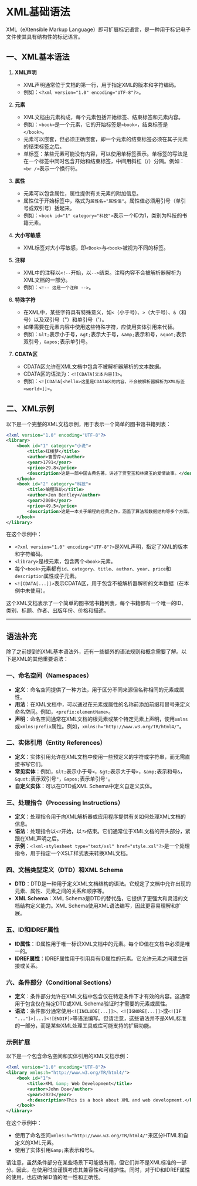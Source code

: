 # XML基础语法

XML（eXtensible Markup Language）即可扩展标记语言，是一种用于标记电子文件使其具有结构性的标记语言。

## 一、XML基本语法

1. **XML声明**

   * XML声明通常位于文档的第一行，用于指定XML的版本和字符编码。
   * 例如：`<?xml version="1.0" encoding="UTF-8"?>`。

2. **元素**

   * XML文档由元素构成，每个元素包括开始标签、结束标签和元素内容。
   * 例如：`<book>`是一个元素，它的开始标签是`<book>`，结束标签是`</book>`。
   * 元素可以嵌套，但必须正确嵌套，即一个元素的结束标签必须在其子元素的结束标签之后。
   * 单标签：某些元素可能没有内容，可以使用单标签表示。单标签的写法是在一个标签中同时包含开始和结束标签，中间用斜杠（/）分隔。例如：`<br />`表示一个换行符。

3. **属性**

   * 元素可以包含属性，属性提供有关元素的附加信息。
   * 属性位于开始标签中，格式为`属性名="属性值"`。属性值必须用引号（单引号或双引号）括起来。
   * 例如：`<book id="1" category="科技">`表示一个ID为1，类别为科技的书籍元素。

4. **大小写敏感**

   * XML标签对大小写敏感，即`<Book>`与`<book>`被视为不同的标签。

5. **注释**

   * XML中的注释以`<!--`开始，以`-->`结束。注释内容不会被解析器解析为XML文档的一部分。
   * 例如：`<!-- 这是一个注释 -->`。

6. **特殊字符**

   * 在XML中，某些字符具有特殊意义，如`<`（小于号）、`>`（大于号）、`&`（和号）以及双引号（"）和单引号（'）。
   * 如果需要在元素内容中使用这些特殊字符，应使用实体引用来代替。
   * 例如：`&lt;`表示小于号，`&gt;`表示大于号，`&amp;`表示和号，`&quot;`表示双引号，`&apos;`表示单引号。

7. **CDATA区**

   * CDATA区允许在XML文档中包含不被解析器解析的文本数据。
   * CDATA区的语法为：`<![CDATA[文本内容]]>`。
   * 例如：`<![CDATA[<hello>这里是CDATA区的内容，不会被解析器解析为XML标签<world>]]>`。

## 二、XML示例

以下是一个完整的XML文档示例，用于表示一个简单的图书馆书籍列表：

```xml
<?xml version="1.0" encoding="UTF-8"?>
<library>
    <book id="1" category="小说">
        <title>红楼梦</title>
        <author>曹雪芹</author>
        <year>1791</year>
        <price>29.8</price>
        <description>这是一部中国古典名著，讲述了贾宝玉和林黛玉的爱情故事。</description>
    </book>
    <book id="2" category="科技">
        <title>编程珠玑</title>
        <author>Jon Bentley</author>
        <year>2008</year>
        <price>49.5</price>
        <description>这是一本关于编程的经典之作，涵盖了算法和数据结构等多个方面。</description>
    </book>
</library>
```

在这个示例中：

* `<?xml version="1.0" encoding="UTF-8"?>`是XML声明，指定了XML的版本和字符编码。
* `<library>`是根元素，包含两个`<book>`元素。
* 每个`<book>`元素都有`id`、`category`、`title`、`author`、`year`、`price`和`description`属性或子元素。
* `<![CDATA[...]]>`表示CDATA区，用于包含不被解析器解析的文本数据（在本例中未使用）。

这个XML文档表示了一个简单的图书馆书籍列表，每个书籍都有一个唯一的ID、类别、标题、作者、出版年份、价格和描述。

---

## 语法补充

除了之前提到的XML基本语法外，还有一些额外的语法规则和概念需要了解。以下是XML的其他重要语法：

### 一、命名空间（Namespaces）

* **定义**：命名空间提供了一种方法，用于区分不同来源但名称相同的元素或属性。
* **用法**：在XML文档中，可以通过在元素或属性的名称前添加前缀和冒号来定义命名空间。例如，`<prefix:elementName>`。
* **声明**：命名空间通常在XML文档的根元素或某个特定元素上声明，使用`xmlns`或`xmlns:prefix`属性。例如，`xmlns:h="http://www.w3.org/TR/html4/"`。

### 二、实体引用（Entity References）

* **定义**：实体引用允许在XML文档中使用一些预定义的字符或字符串，而无需直接书写它们。
* **常见实体**：例如，`&lt;`表示小于号`<`，`&gt;`表示大于号`>`，`&amp;`表示和号`&`，`&quot;`表示双引号`"`，`&apos;`表示单引号`'`。
* **自定义实体**：可以在DTD或XML Schema中定义自定义实体。

### 三、处理指令（Processing Instructions）

* **定义**：处理指令用于向XML解析器或应用程序提供有关如何处理XML文档的信息。
* **语法**：处理指令以`<?`开始，以`?>`结束。它们通常位于XML文档的开头部分，紧跟在XML声明之后。
* **示例**：`<?xml-stylesheet type="text/xsl" href="style.xsl"?>`是一个处理指令，用于指定一个XSLT样式表来转换XML文档。

### 四、文档类型定义（DTD）和XML Schema

* **DTD**：DTD是一种用于定义XML文档结构的语法。它规定了文档中允许出现的元素、属性、元素之间的关系和顺序等。
* **XML Schema**：XML Schema是DTD的替代品，它提供了更强大和灵活的文档结构定义能力。XML Schema使用XML语法编写，因此更容易理解和扩展。

### 五、ID和IDREF属性

* **ID属性**：ID属性用于唯一标识XML文档中的元素。每个ID值在文档中必须是唯一的。
* **IDREF属性**：IDREF属性用于引用具有ID属性的元素。它允许元素之间建立链接或关系。

### 六、条件部分（Conditional Sections）

* **定义**：条件部分允许在XML文档中包含仅在特定条件下才有效的内容。这通常用于包含仅在特定DTD或XML Schema验证时才需要的元素或属性。
* **语法**：条件部分通常使用`<![INCLUDE[...]]>`、`<![IGNORE[...]]>`或`<![IF "..."]>[...]<![ENDIF]>`等语法编写。但请注意，这些语法并不是XML标准的一部分，而是某些XML处理工具或库可能支持的扩展功能。

### 示例扩展

以下是一个包含命名空间和实体引用的XML文档示例：

```xml
<?xml version="1.0" encoding="UTF-8"?>
<library xmlns:h="http://www.w3.org/TR/html4/">
    <book id="1">
        <title>XML &amp; Web Development</title>
        <author>John Doe</author>
        <year>2023</year>
        <h:description>This is a book about XML and web development.</h:description>
    </book>
</library>
```

在这个示例中：

* 使用了命名空间`xmlns:h="http://www.w3.org/TR/html4/"`来区分HTML和自定义的XML元素。
* 使用了实体引用`&amp;`来表示和号`&`。

请注意，虽然条件部分在某些场景下可能很有用，但它们并不是XML标准的一部分。因此，在使用时应谨慎考虑其兼容性和可维护性。同时，对于ID和IDREF属性的使用，也应确保ID值的唯一性和正确性。
